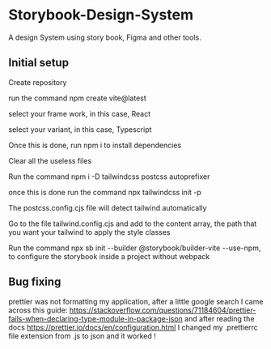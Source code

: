 # Storybook-Design-System

A design System using story book, Figma and other tools.

## Initial setup

Create repository

run the command npm create vite@latest

select your frame work, in this case, React

select your variant, in this case, Typescript

Once this is done, run npm i to install dependencies

Clear all the useless files

Run the command npm i -D tailwindcss postcss autoprefixer

once this is done run the command npx tailwindcss init -p

The postcss.config.cjs file will detect tailwind automatically

Go to the file tailwind.config.cjs and add to the content array, the path that you want your tailwind to apply the style classes

Run the command npx sb init --builder @storybook/builder-vite --use-npm, to configure the storybook inside a project without webpack

## Bug fixing

prettier was not formatting my application, after a little google search I came across this guide:
https://stackoverflow.com/questions/71184604/prettier-fails-when-declaring-type-module-in-package-json
and after reading the docs https://prettier.io/docs/en/configuration.html I changed my .prettierrc file extension from .js to json and it worked !
